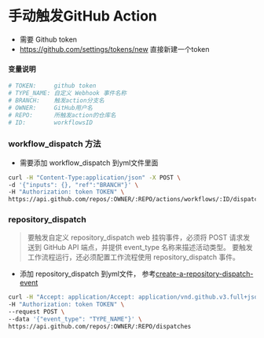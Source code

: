 # 手动触发GitHub Action

- 需要 Github token
- https://github.com/settings/tokens/new  直接新建一个token

#### 变量说明
```bash
# TOKEN:     github token
# TYPE_NAME: 自定义 Webhook 事件名称
# BRANCH:    触发action分支名
# OWNER:     GitHub用户名
# REPO:      所触发action的仓库名
# ID:        workflowsID
```

### workflow_dispatch 方法
- 需要添加 workflow_dispatch 到yml文件里面

```bash
curl -H "Content-Type:application/json" -X POST \
-d '{"inputs": {}, "ref":"BRANCH"}' \
-H "Authorization: token TOKEN" \
https://api.github.com/repos/:OWNER/:REPO/actions/workflows/:ID/dispatches 
```

### repository_dispatch
> 要触发自定义 repository_dispatch web 挂钩事件，必须将 POST 请求发送到 GitHub API 端点，并提供 event_type 名称来描述活动类型。 要触发工作流程运行，还必须配置工作流程使用 repository_dispatch 事件。

- 添加 repository_dispatch 到yml文件， 参考[create-a-repository-dispatch-event
](https://docs.github.com/cn/rest/reference/repos#create-a-repository-dispatch-event)

```bash
curl -H "Accept: application/Accept: application/vnd.github.v3.full+json" \
-H "Authorization: token TOKEN" \
--request POST \
--data '{"event_type": "TYPE_NAME"}' \
https://api.github.com/repos/:OWNER/:REPO/dispatches
```
